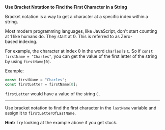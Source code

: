 **Use Bracket Notation to Find the First Character in a String**

Bracket notation is a way to get a character at a specific index within a string.

Most modern programming languages, like JavaScript, don't start counting at 1 like humans do. They start at 0. This is referred to as Zero-based indexing.

For example, the character at index 0 in the word `Charles` is `C`. So if `const firstName = "Charles"`, you can get the value of the first letter of the string by using `firstName[0]`.

Example:

```js
const firstName = "Charles";
const firstLetter = firstName[0];

```

`firstLetter` would have a value of the string `C`.

* * * * *

Use bracket notation to find the first character in the `lastName` variable and assign it to `firstLetterOfLastName`.

**Hint:** Try looking at the example above if you get stuck.